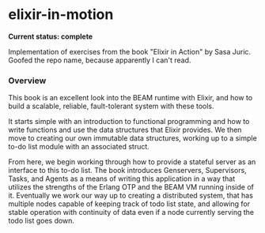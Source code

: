 # elixir-in-motion
**Current status: complete**

Implementation of exercises from the book "Elixir in Action" by Sasa Juric. Goofed the repo name, because apparently I can't read.

### Overview
This book is an excellent look into the BEAM runtime with Elixir, and how to build a scalable, reliable, fault-tolerant system with these tools. 

It starts simple with an introduction to functional programming and how to write functions and use the data structures that Elixir provides. We then move to creating our own immutable data structures, working up to a simple to-do list module with an associated struct. 

From here, we begin working through how to provide a stateful server as an interface to this to-do list. The book introduces Genservers, Supervisors, Tasks, and Agents as a means of writing this application in a way that utilizes the strengths of the Erlang OTP and the BEAM VM running inside of it. Eventually we work our way up to creating a distributed system, that has multiple nodes capable of keeping track of todo list state, and allowing for stable operation with continuity of data even if a node currently serving the todo list goes down. 
